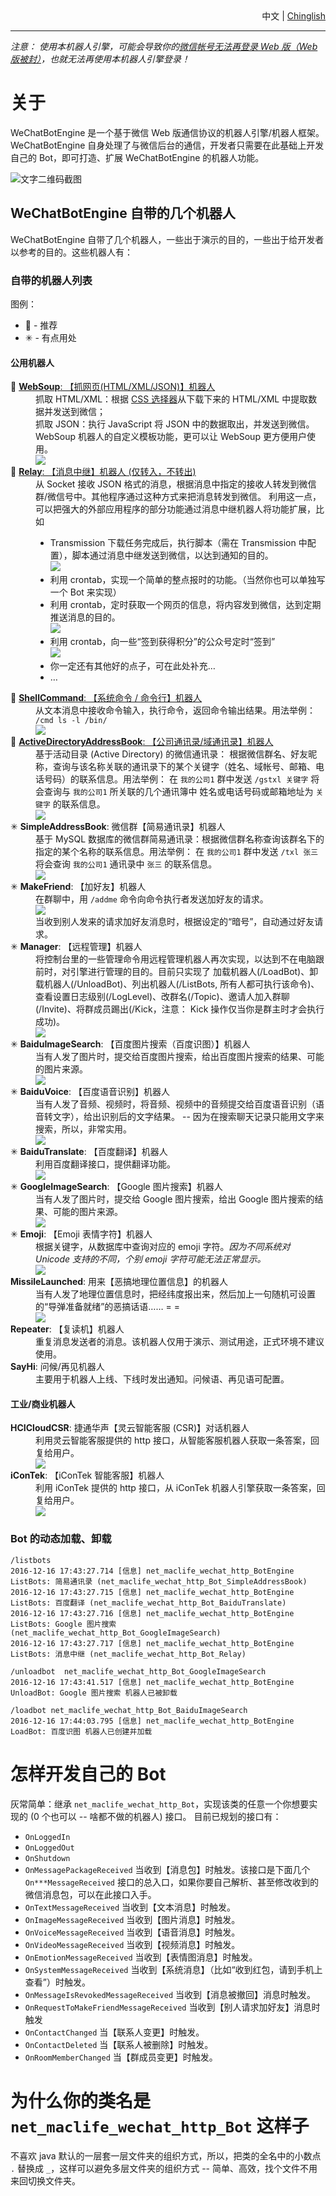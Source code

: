 <div style='text-align:right;'><span>中文</span> | <a href='/doc/ReadMe.Chinglish.md'>Chinglish</a></div>

----

*注意： 使用本机器人引擎，可能会导致你的[微信帐号无法再登录 Web 版（Web 版被封）](https://github.com/moontide/WeChatBotEngine/issues/12)，也就无法再使用本机器人引擎登录！*

# 关于 #

WeChatBotEngine 是一个基于微信 Web 版通信协议的机器人引擎/机器人框架。
WeChatBotEngine 自身处理了与微信后台的通信，开发者只需要在此基础上开发自己的 Bot，即可打造、扩展 WeChatBotEngine 的机器人功能。

![文字二维码截图](https://github.com/moontide/WeChatBotEngine/raw/master/doc/img/text-QR-code.png)

## WeChatBotEngine 自带的几个机器人 ##
WeChatBotEngine 自带了几个机器人，一些出于演示的目的，一些出于给开发者以参考的目的。这些机器人有：

### 自带的机器人列表 ###
图例：
* 📌 - 推荐
* ✳ - 有点用处

#### 公用机器人 ####
<dl>
	<dt>📌 <a href='/doc/bot-WebSoup.md'><strong>WebSoup</strong>: 【抓网页(HTML/XML/JSON)】机器人</a></dt>
	<dd>抓取 HTML/XML：根据 <a href='https://jsoup.org/apidocs/org/jsoup/select/Selector.html'>CSS 选择器</a>从下载下来的 HTML/XML 中提取数据并发送到微信；<br/>
		抓取 JSON：执行 JavaScript 将 JSON 中的数据取出，并发送到微信。<br/>
		WebSoup 机器人的自定义模板功能，更可以让 WebSoup 更方便用户使用。
		<br/>
		<img src='https://github.com/moontide/WeChatBotEngine/raw/master/doc/img/bot-web-soup-50%25.png'/>
	</dd>
	<dt>📌 <a href='/doc/bot-Relay.md'><strong>Relay</strong>: 【消息中继】机器人 (仅转入，不转出)</a></dt>
	<dd>从 Socket 接收 JSON 格式的消息，根据消息中指定的接收人转发到微信群/微信号中。其他程序通过这种方式来把消息转发到微信。
		利用这一点，可以把强大的外部应用程序的部分功能通过消息中继机器人将功能扩展，比如
		<br/>
		<ul>
			<li>Transmission 下载任务完成后，执行脚本（需在 Transmission 中配置），脚本通过消息中继发送到微信，以达到通知的目的。
				<br/>
				<img src='https://github.com/moontide/WeChatBotEngine/raw/master/doc/img/bot-relay.notify-transmission-download-complete-50%25.png'/>
			</li>
			<li>利用 crontab，实现一个简单的整点报时的功能。（当然你也可以单独写一个 Bot 来实现）</li>
			<li>利用 crontab，定时获取一个网页的信息，将内容发到微信，达到定期推送消息的目的。
				<br/>
				<img src='https://github.com/moontide/WeChatBotEngine/raw/master/doc/img/bot-relay.message-push-qiushibaike.png'/>
			</li>
			<li>利用 crontab，向一些“签到获得积分”的公众号定时“签到”
				<br/>
				<img src='https://github.com/moontide/WeChatBotEngine/raw/master/doc/img/bot-relay.scheduled-sign-50%25.png'/>
			</li>
			<li>你一定还有其他好的点子，可在此处补充…</li>
			<li>…</li>
		</ul>
	</dd>
	<dt>📌 <a href='/doc/bot-ShellCommand.md'><strong>ShellCommand</strong>: 【系统命令 / 命令行】机器人</a></dt>
	<dd>从文本消息中接收命令输入，执行命令，返回命令输出结果。用法举例： <code>/cmd ls -l /bin/</code>
		<br/>
		<img src='https://github.com/moontide/WeChatBotEngine/raw/master/doc/img/bot-shell-command-50%25.png'/>
	</dd>
	<dt>📌 <a href='/doc/bot-ActiveDirectoryAddressBook.md'><strong>ActiveDirectoryAddressBook</strong>: 【公司通讯录/域通讯录】机器人</a></dt>
	<dd>基于活动目录 (Active Directory) 的微信通讯录： 根据微信群名、好友昵称，查询与该名称关联的通讯录下的某个关键字（姓名、域帐号、邮箱、电话号码）的联系信息。用法举例： 在 <code>我的公司1</code> 群中发送 <code>/gstxl 关键字</code> 将会查询与 <code>我的公司1</code> 所关联的几个通讯簿中 姓名或电话号码或邮箱地址为 <code>关键字</code> 的联系信息。
		<br/>
		<img src='https://github.com/moontide/WeChatBotEngine/raw/master/doc/img/bot-active-directory-address-book-50%25.png'/>
	</dd>
	<dt>✳ <strong>SimpleAddressBook</strong>: 微信群【简易通讯录】机器人</dt>
	<dd>基于 MySQL 数据库的微信群简易通讯录：根据微信群名称查询该群名下的指定的某个名称的联系信息。用法举例： 在 <code>我的公司1</code> 群中发送 <code>/txl 张三</code> 将会查询 <code>我的公司1</code> 通讯录中 <code>张三</code> 的联系信息。
		<br/>
		<img src='https://github.com/moontide/WeChatBotEngine/raw/master/doc/img/bot-simple-address-book-50%25.png'/>
	</dd>
	<dt>✳ <strong>MakeFriend</strong>: 【加好友】机器人</dt>
	<dd>在群聊中，用 <code>/addme</code> 命令向命令执行者发送加好友的请求。
		<br/>
		<img src='https://github.com/moontide/WeChatBotEngine/raw/master/doc/img/bot-make-friend-addme-50%25.png'/>
		<br/>
		当收到别人发来的请求加好友消息时，根据设定的“暗号”，自动通过好友请求。
	</dd>
	<dt>✳ <strong>Manager</strong>: 【远程管理】机器人</dt>
	<dd>将控制台里的一些管理命令用远程管理机器人再次实现，以达到不在电脑跟前时，对引擎进行管理的目的。目前只实现了 加载机器人(/LoadBot)、卸载机器人(/UnloadBot)、列出机器人(/ListBots, 所有人都可执行该命令)、查看设置日志级别(/LogLevel)、改群名(/Topic)、邀请人加入群聊(/Invite)、将群成员踢出(/Kick，注意： Kick 操作仅当你是群主时才会执行成功)。
		<br/>
		<img src='https://github.com/moontide/WeChatBotEngine/raw/master/doc/img/bot-manager-50%25.png'/>
	</dd>
	<dt>✳ <strong>BaiduImageSearch</strong>: 【百度图片搜索（百度识图）】机器人</dt>
	<dd>当有人发了图片时，提交给百度图片搜索，给出百度图片搜索的结果、可能的图片来源。
		<br/>
		<img src='https://github.com/moontide/WeChatBotEngine/raw/master/doc/img/bot-baidu-image-search-50%25.png'/>
	</dd>
	<dt>✳ <strong>BaiduVoice</strong>: 【百度语音识别】机器人</dt>
	<dd>当有人发了音频、视频时，将音频、视频中的音频提交给百度语音识别（语音转文字），给出识别后的文字结果。 -- 因为在搜索聊天记录只能用文字来搜索，所以，非常实用。
		<br/>
		<img src='https://github.com/moontide/WeChatBotEngine/raw/master/doc/img/bot-baidu-voice-50%25.png'/>
	</dd>
	<dt>✳ <strong>BaiduTranslate</strong>: 【百度翻译】机器人</dt>
	<dd>利用百度翻译接口，提供翻译功能。
		<br/>
		<img src='https://github.com/moontide/WeChatBotEngine/raw/master/doc/img/bot-baidu-translate-50%25.png'/>
	</dd>
	<dt>✳ <strong>GoogleImageSearch</strong>: 【Google 图片搜索】机器人</dt>
	<dd>当有人发了图片时，提交给 Google 图片搜索，给出 Google 图片搜索的结果、可能的图片来源。
		<br/>
		<img src='https://github.com/moontide/WeChatBotEngine/raw/master/doc/img/bot-google-image-search-50%25.png'/>
	</dd>
	<dt>✳ <strong>Emoji</strong>: 【Emoji 表情字符】机器人</dt>
	<dd>根据关键字，从数据库中查询对应的 emoji 字符。<em>因为不同系统对 Unicode 支持的不同，个别 emoji 字符可能无法正常显示。</em>
		<br/>
		<img src='https://github.com/moontide/WeChatBotEngine/raw/master/doc/img/bot-emoji-50%25.png'/>
	</dd>
	<dt><strong>MissileLaunched</strong>: 用来【恶搞地理位置信息】的机器人</dt>
	<dd>当有人发了地理位置信息时，把经纬度报出来，然后加上一句随机可设置的“导弹准备就绪”的恶搞话语…… = =
		<br/>
		<img src='https://github.com/moontide/WeChatBotEngine/raw/master/doc/img/bot-missile-launched-50%25.png'/>
	</dd>
	<dt><strong>Repeater</strong>: 【复读机】机器人</dt>
	<dd>重复消息发送者的消息。该机器人仅用于演示、测试用途，正式环境不建议使用。</dd>
	<dt><strong>SayHi</strong>: 问候/再见机器人</dt>
	<dd>主要用于机器人上线、下线时发出通知。问候语、再见语可配置。</dd>
</dl>

#### 工业/商业机器人 ####
<dl>
	<dt><strong>HCICloudCSR</strong>: 捷通华声【灵云智能客服 (CSR)】对话机器人</dt>
	<dd>利用灵云智能客服提供的 http 接口，从智能客服机器人获取一条答案，回复给用户。
		<br/>
		<img src='https://github.com/moontide/WeChatBotEngine/raw/master/doc/img/bot-hcicloud-csr-50%25.png'/>
	</dd>
	<dt><strong>iConTek</strong>: 【iConTek 智能客服】机器人</dt>
	<dd>利用 iConTek 提供的 http 接口，从 iConTek 机器人引擎获取一条答案，回复给用户。
		<br/>
		<img src='https://github.com/moontide/WeChatBotEngine/raw/master/doc/img/bot-iConTek-50%25.png'/>
	</dd>
</dl>

### Bot 的动态加载、卸载 ###
	/listbots
	2016-12-16 17:43:27.714 [信息] net_maclife_wechat_http_BotEngine ListBots: 简易通讯录 (net_maclife_wechat_http_Bot_SimpleAddressBook)
	2016-12-16 17:43:27.715 [信息] net_maclife_wechat_http_BotEngine ListBots: 百度翻译 (net_maclife_wechat_http_Bot_BaiduTranslate)
	2016-12-16 17:43:27.716 [信息] net_maclife_wechat_http_BotEngine ListBots: Google 图片搜索 (net_maclife_wechat_http_Bot_GoogleImageSearch)
	2016-12-16 17:43:27.717 [信息] net_maclife_wechat_http_BotEngine ListBots: 消息中继 (net_maclife_wechat_http_Bot_Relay)

	/unloadbot  net_maclife_wechat_http_Bot_GoogleImageSearch
	2016-12-16 17:43:41.517 [信息] net_maclife_wechat_http_BotEngine UnloadBot: Google 图片搜索 机器人已被卸载

	/loadbot net_maclife_wechat_http_Bot_BaiduImageSearch
	2016-12-16 17:44:03.795 [信息] net_maclife_wechat_http_BotEngine LoadBot: 百度识图 机器人已创建并加载


# 怎样开发自己的 Bot #
灰常简单：继承 `net_maclife_wechat_http_Bot`，实现该类的任意一个你想要实现的 (0 个也可以 -- 啥都不做的机器人) 接口。
目前已规划的接口有：

- `OnLoggedIn`
- `OnLoggedOut`
- `OnShutdown`
- `OnMessagePackageReceived` 当收到【消息包】时触发。该接口是下面几个 `On***MessageReceived` 接口的总入口，如果你要自己解析、甚至修改收到的微信消息包，可以在此接口入手。
- `OnTextMessageReceived` 当收到【文本消息】时触发。
- `OnImageMessageReceived` 当收到【图片消息】时触发。
- `OnVoiceMessageReceived` 当收到【语音消息】时触发。
- `OnVideoMessageReceived` 当收到【视频消息】时触发。
- `OnEmotionMessageReceived` 当收到【表情图消息】时触发。
- `OnSystemMessageReceived` 当收到【系统消息】（比如“收到红包，请到手机上查看”）时触发。
- `OnMessageIsRevokedMessageReceived` 当收到【消息被撤回】消息时触发。
- `OnRequestToMakeFriendMessageReceived` 当收到【别人请求加好友】消息时触发
- `OnContactChanged` 当【联系人变更】时触发。
- `OnContactDeleted` 当【联系人被删除】时触发。
- `OnRoomMemberChanged` 当【群成员变更】时触发。

# 为什么你的类名是 `net_maclife_wechat_http_Bot` 这样子 #
不喜欢 java 默认的一层套一层文件夹的组织方式，所以，把类的全名中的小数点 `.` 替换成 `_`，这样可以避免多层文件夹的组织方式 -- 简单、高效，找个文件不用来回切换文件夹。
